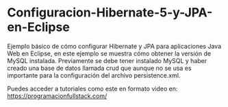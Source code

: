 # Configuracion-Hibernate-5-y-JPA-en-Eclipse
Ejemplo básico de cómo configurar Hibernate y JPA para aplicaciones Java Web en Eclipse, en este ejemplo se muestra cómo obtener la versión de MySQL instalada.
Previamente se debe tener instalado MySQL y haber creado una base de datos llamada crud que aunque no se usa es importante para la configuración del archivo persistence.xml.

Puedes acceder a tutoriales como este en formato video en: https://programacionfullstack.com/
